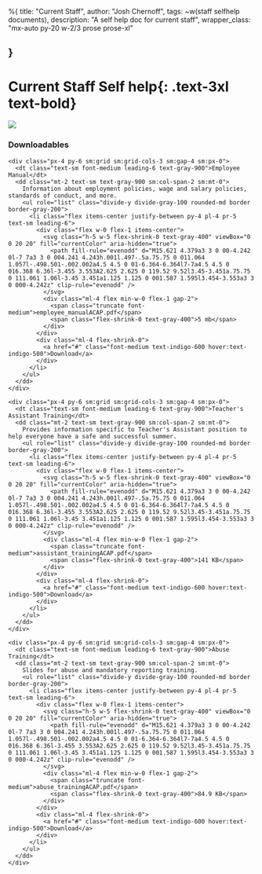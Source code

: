 %{
  title: "Current Staff",
  author: "Josh Chernoff",
  tags: ~w(staff selfhelp documents),
  description: "A self help doc for current staff",
  wrapper_class: "mx-auto py-20 w-2/3 prose prose-xl"

}
---

# Current Staff Self help{: .text-3xl text-bold}

![](/images/current-staff.jpg)

<div>
<div class="px-4 sm:px-0">
  <h3 class="text-base font-semibold leading-7 text-gray-900">Downloadables</h3>
</div>
<div class="mt-6 border-t border-gray-100">
  <dl class="divide-y divide-gray-100">
    
    <div class="px-4 py-6 sm:grid sm:grid-cols-3 sm:gap-4 sm:px-0">
      <dt class="text-sm font-medium leading-6 text-gray-900">Employee Manual</dt>
      <dd class="mt-2 text-sm text-gray-900 sm:col-span-2 sm:mt-0">
        Information about employment policies, wage and salary policies, standards of conduct, and more. 
        <ul role="list" class="divide-y divide-gray-100 rounded-md border border-gray-200">
          <li class="flex items-center justify-between py-4 pl-4 pr-5 text-sm leading-6">
            <div class="flex w-0 flex-1 items-center">
              <svg class="h-5 w-5 flex-shrink-0 text-gray-400" viewBox="0 0 20 20" fill="currentColor" aria-hidden="true">
                <path fill-rule="evenodd" d="M15.621 4.379a3 3 0 00-4.242 0l-7 7a3 3 0 004.241 4.243h.001l.497-.5a.75.75 0 011.064 1.057l-.498.501-.002.002a4.5 4.5 0 01-6.364-6.364l7-7a4.5 4.5 0 016.368 6.36l-3.455 3.553A2.625 2.625 0 119.52 9.52l3.45-3.451a.75.75 0 111.061 1.06l-3.45 3.451a1.125 1.125 0 001.587 1.595l3.454-3.553a3 3 0 000-4.242z" clip-rule="evenodd" />
              </svg>
              <div class="ml-4 flex min-w-0 flex-1 gap-2">
                <span class="truncate font-medium">employee_manualACAP.pdf</span>
                <span class="flex-shrink-0 text-gray-400">5 mb</span>
              </div>
            </div>
            <div class="ml-4 flex-shrink-0">
              <a href="#" class="font-medium text-indigo-600 hover:text-indigo-500">Download</a>
            </div>
          </li>
        </ul>
      </dd>
    </div>

    <div class="px-4 py-6 sm:grid sm:grid-cols-3 sm:gap-4 sm:px-0">
      <dt class="text-sm font-medium leading-6 text-gray-900">Teacher's Assistant Training</dt>
      <dd class="mt-2 text-sm text-gray-900 sm:col-span-2 sm:mt-0">
        Provides information specific to Teacher's Assistant position to help everyone have a safe and successful summer.
        <ul role="list" class="divide-y divide-gray-100 rounded-md border border-gray-200">
          <li class="flex items-center justify-between py-4 pl-4 pr-5 text-sm leading-6">
            <div class="flex w-0 flex-1 items-center">
              <svg class="h-5 w-5 flex-shrink-0 text-gray-400" viewBox="0 0 20 20" fill="currentColor" aria-hidden="true">
                <path fill-rule="evenodd" d="M15.621 4.379a3 3 0 00-4.242 0l-7 7a3 3 0 004.241 4.243h.001l.497-.5a.75.75 0 011.064 1.057l-.498.501-.002.002a4.5 4.5 0 01-6.364-6.364l7-7a4.5 4.5 0 016.368 6.36l-3.455 3.553A2.625 2.625 0 119.52 9.52l3.45-3.451a.75.75 0 111.061 1.06l-3.45 3.451a1.125 1.125 0 001.587 1.595l3.454-3.553a3 3 0 000-4.242z" clip-rule="evenodd" />
              </svg>
              <div class="ml-4 flex min-w-0 flex-1 gap-2">
                <span class="truncate font-medium">assistant_trainingACAP.pdf</span>
                <span class="flex-shrink-0 text-gray-400">141 KB</span>
              </div>
            </div>
            <div class="ml-4 flex-shrink-0">
              <a href="#" class="font-medium text-indigo-600 hover:text-indigo-500">Download</a>
            </div>
          </li>
        </ul>
      </dd>
    </div>

    <div class="px-4 py-6 sm:grid sm:grid-cols-3 sm:gap-4 sm:px-0">
      <dt class="text-sm font-medium leading-6 text-gray-900">Abuse Training</dt>
      <dd class="mt-2 text-sm text-gray-900 sm:col-span-2 sm:mt-0">
        Slides for abuse and mandatory reporting training. 
        <ul role="list" class="divide-y divide-gray-100 rounded-md border border-gray-200">
          <li class="flex items-center justify-between py-4 pl-4 pr-5 text-sm leading-6">
            <div class="flex w-0 flex-1 items-center">
              <svg class="h-5 w-5 flex-shrink-0 text-gray-400" viewBox="0 0 20 20" fill="currentColor" aria-hidden="true">
                <path fill-rule="evenodd" d="M15.621 4.379a3 3 0 00-4.242 0l-7 7a3 3 0 004.241 4.243h.001l.497-.5a.75.75 0 011.064 1.057l-.498.501-.002.002a4.5 4.5 0 01-6.364-6.364l7-7a4.5 4.5 0 016.368 6.36l-3.455 3.553A2.625 2.625 0 119.52 9.52l3.45-3.451a.75.75 0 111.061 1.06l-3.45 3.451a1.125 1.125 0 001.587 1.595l3.454-3.553a3 3 0 000-4.242z" clip-rule="evenodd" />
              </svg>
              <div class="ml-4 flex min-w-0 flex-1 gap-2">
                <span class="truncate font-medium">abuse_trainingACAP.pdf</span>
                <span class="flex-shrink-0 text-gray-400">84.9 KB</span>
              </div>
            </div>
            <div class="ml-4 flex-shrink-0">
              <a href="#" class="font-medium text-indigo-600 hover:text-indigo-500">Download</a>
            </div>
          </li>
        </ul>
      </dd>
    </div>
  </dl>
</div>
</div>

